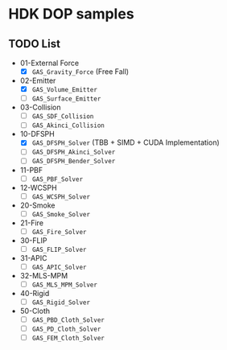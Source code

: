 # HDK DOP samples

## TODO List
- 01-External Force
  - [x] `GAS_Gravity_Force` (Free Fall)
- 02-Emitter
  - [x] `GAS_Volume_Emitter`
  - [ ] `GAS_Surface_Emitter`
- 03-Collision
  - [ ] `GAS_SDF_Collision`
  - [ ] `GAS_Akinci_Collision`
- 10-DFSPH
  - [x] `GAS_DFSPH_Solver` (TBB + SIMD + CUDA Implementation)
  - [ ] `GAS_DFSPH_Akinci_Solver`
  - [ ] `GAS_DFSPH_Bender_Solver`
- 11-PBF
  - [ ] `GAS_PBF_Solver`
- 12-WCSPH
  - [ ] `GAS_WCSPH_Solver`
- 20-Smoke
  - [ ] `GAS_Smoke_Solver`
- 21-Fire
  - [ ] `GAS_Fire_Solver`
- 30-FLIP
  - [ ] `GAS_FLIP_Solver`
- 31-APIC
  - [ ] `GAS_APIC_Solver`
- 32-MLS-MPM
  - [ ] `GAS_MLS_MPM_Solver`
- 40-Rigid
  - [ ] `GAS_Rigid_Solver`
- 50-Cloth
  - [ ] `GAS_PBD_Cloth_Solver`
  - [ ] `GAS_PD_Cloth_Solver`
  - [ ] `GAS_FEM_Cloth_Solver`